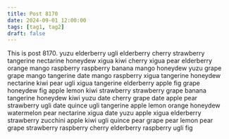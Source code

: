 ```yaml
---
title: Post 8170
date: 2024-09-01 12:00:00
tags: [tag1, tag2]
draft: false
---
```

This is post 8170.
yuzu
elderberry
ugli
elderberry
cherry
strawberry
tangerine
nectarine
honeydew
xigua
kiwi
cherry
xigua
pear
elderberry
orange
mango
raspberry
raspberry
banana
mango
honeydew
yuzu
grape
grape
mango
tangerine
date
mango
raspberry
xigua
tangerine
honeydew
nectarine
kiwi
pear
ugli
xigua
tangerine
elderberry
apple
fig
grape
honeydew
fig
apple
lemon
kiwi
strawberry
strawberry
grape
banana
tangerine
honeydew
kiwi
yuzu
date
cherry
grape
date
apple
pear
strawberry
ugli
date
quince
ugli
tangerine
apple
lemon
orange
honeydew
watermelon
pear
nectarine
xigua
date
yuzu
apple
xigua
elderberry
strawberry
zucchini
apple
kiwi
ugli
quince
pear
grape
pear
lemon
pear
grape
strawberry
raspberry
cherry
elderberry
raspberry
ugli
fig
